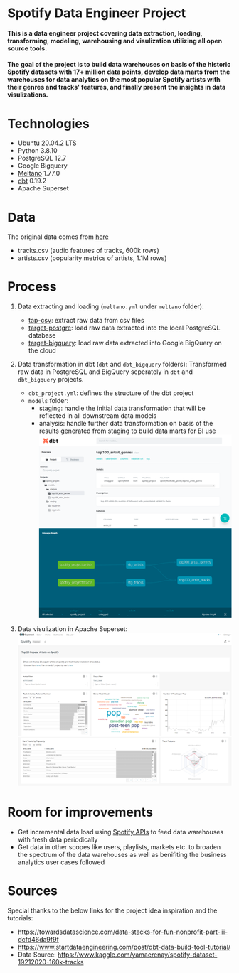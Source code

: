 # Spotify Data Engineer Project
#### This is a data engineer project covering data extraction, loading, transforming, modeling, warehousing and visulization utilizing all open source tools.
#### The goal of the project is to build data warehouses on basis of the historic Spotify datasets with 17+ million data points, develop data marts from the warehouses for data analytics on the most popular Spotify artists with their genres and tracks' features, and finally present the insights in data visulizations.
# Technologies
* Ubuntu 20.04.2 LTS
* Python 3.8.10
* PostgreSQL 12.7
* Google Bigquery
* [Meltano](https://meltano.com/docs/) 1.77.0
* [dbt](https://www.getdbt.com/) 0.19.2
* Apache Superset

# Data
The original data comes from [here](https://www.kaggle.com/yamaerenay/spotify-dataset-19212020-160k-tracks)
* tracks.csv (audio features of tracks, 600k rows)
* artists.csv (popularity metrics of artists, 1.1M rows)

# Process
1. Data extracting and loading (`meltano.yml` under `meltano` folder):
   * [tap-csv](https://hub.meltano.com/extractors/csv): extract raw data from csv files
   * [target-postgre](https://hub.meltano.com/loaders/postgres): load raw data extracted into the local PostgreSQL database
   * [target-bigquery](https://hub.meltano.com/loaders/bigquery): load raw data extracted into Google BigQuery on the cloud
2. Data transformation in dbt (`dbt` and `dbt_bigquery` folders):
   Transformed raw data in PostgreSQL and BigQuery seperately in `dbt` and `dbt_bigquery` projects.
   * `dbt_project.yml`: defines the structure of the dbt project
   * `models` folder:
     * staging: handle the initial data transformation that will be reflected in all downstream data models
     * analysis: handle further data transformation on basis of the results generated from staging to build data marts for BI use
   ![dbt server](https://github.com/elliezfan/spotify/blob/main/pic/dbt%20server.png)
   ![linear graph](https://github.com/elliezfan/spotify/blob/main/pic/linear%20relationship.png)
   
3. Data visulization in Apache Superset:
   ![superset1](https://github.com/elliezfan/spotify/blob/main/pic/superset1.png)
   ![superset2](https://github.com/elliezfan/spotify/blob/main/pic/superset2.png)

# Room for improvements
* Get incremental data load using [Spotify APIs](https://developer.spotify.com/documentation/web-api/reference/) to feed data warehouses with fresh data periodically
* Get data in other scopes like users, playlists, markets etc. to broaden the spectrum of the data warehouses as well as benifiting the business analytics user cases followed

# Sources
Special thanks to the below links for the project idea inspiration and the tutorials:
* https://towardsdatascience.com/data-stacks-for-fun-nonprofit-part-iii-dcfd46da9f9f
* https://www.startdataengineering.com/post/dbt-data-build-tool-tutorial/
* Data Source: https://www.kaggle.com/yamaerenay/spotify-dataset-19212020-160k-tracks
